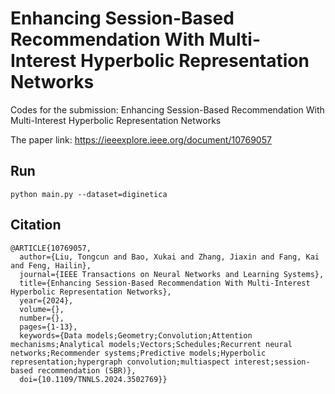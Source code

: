 # Enhancing Session-Based Recommendation With Multi-Interest Hyperbolic Representation Networks

Codes for the submission: Enhancing Session-Based Recommendation With Multi-Interest Hyperbolic Representation Networks

The paper link: https://ieeexplore.ieee.org/document/10769057

## Run
`python main.py --dataset=diginetica` 

## Citation
~~~~
@ARTICLE{10769057,
  author={Liu, Tongcun and Bao, Xukai and Zhang, Jiaxin and Fang, Kai and Feng, Hailin},
  journal={IEEE Transactions on Neural Networks and Learning Systems}, 
  title={Enhancing Session-Based Recommendation With Multi-Interest Hyperbolic Representation Networks}, 
  year={2024},
  volume={},
  number={},
  pages={1-13},
  keywords={Data models;Geometry;Convolution;Attention mechanisms;Analytical models;Vectors;Schedules;Recurrent neural networks;Recommender systems;Predictive models;Hyperbolic representation;hypergraph convolution;multiaspect interest;session-based recommendation (SBR)},
  doi={10.1109/TNNLS.2024.3502769}}
~~~~
